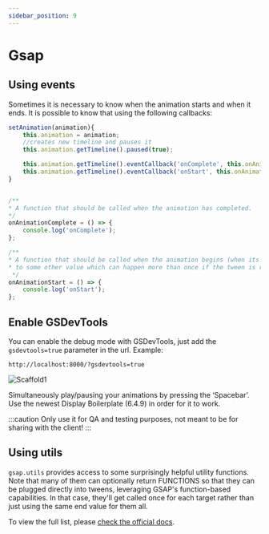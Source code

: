 ```yaml
---
sidebar_position: 9
---
```


# Gsap

## Using events

Sometimes it is necessary to know when the animation starts and when it ends. It is possible to know that using the following callbacks:


```js title="/src/shared/script/Banner.js" {6,7}
setAnimation(animation){
    this.animation = animation;
    //creates new timeline and pauses it
    this.animation.getTimeline().paused(true);

    this.animation.getTimeline().eventCallback('onComplete', this.onAnimationComplete);
    this.animation.getTimeline().eventCallback('onStart', this.onAnimationStart);
}


/**
* A function that should be called when the animation has completed.
*/
onAnimationComplete = () => {
    console.log('onComplete');
};

/**
* A function that should be called when the animation begins (when its time changes from 0 
* to some other value which can happen more than once if the tween is restarted multiple times).
 */
onAnimationStart = () => {
    console.log('onStart');
};
```




## Enable GSDevTools

You can enable the debug mode with GSDevTools, just add the `gsdevtools=true` parameter in the url. Example:

```terminal
http://localhost:8000/?gsdevtools=true
```

![Scaffold1](/img/gsdevtools.png)

Simultaneously play/pausing your animations by pressing the ‘Spacebar’. Use the newest Display Boilerplate (6.4.9) in order for it to work.

:::caution
Only use it for QA and testing purposes, not meant to be for sharing with the client!
:::



## Using utils

`gsap.utils` provides access to some surprisingly helpful utility functions. Note that many of them can optionally return FUNCTIONS so that they can be plugged directly into tweens, leveraging GSAP's function-based capabilities. In that case, they'll get called once for each target rather than just using the same end value for them all.

To view the full list, please [check the official docs](https://greensock.com/docs/v3/GSAP/gsap.utils).
